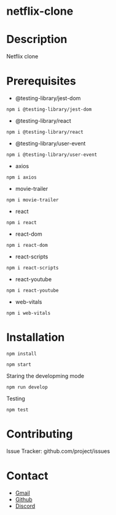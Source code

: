 # netflix-clone

# Description
Netflix clone 

# Prerequisites
- @testing-library/jest-dom

```npm i @testing-library/jest-dom```
- @testing-library/react
 
```npm i @testing-library/react```
- @testing-library/user-event

```npm i @testing-library/user-event```
- axios
 
```npm i axios```
 - movie-trailer
  
```npm i movie-trailer```
- react
 
```npm i react```
- react-dom

```npm i react-dom```
- react-scripts

```npm i react-scripts```
- react-youtube

```npm i react-youtube```
- web-vitals

```npm i web-vitals```
# Installation
```
npm install 
```
```
npm start
```
Staring the developming mode
```
npm run develop
```
Testing
```
npm test
```

# Contributing
Issue Tracker: github.com/project/issues

# Contact 
- [Gmail](https://mail.google.com/mail/u/0/?fs=1&to=ArturoM.Ducasse@gmail.com&su=Job-related&tf=cm "Gmail direct link")
- [Github](https://github.com/R2rit0 "Github profile")
- [Discord](https://discordapp.com/users/362837852507209730/ "Discord profile")
